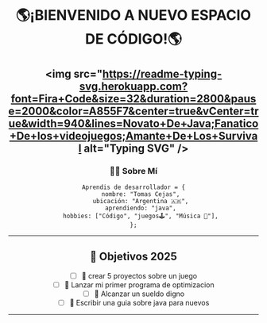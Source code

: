 <div align="center">

#  🌎¡BIENVENIDO A NUEVO ESPACIO DE CÓDIGO!🌎

<img src="https://readme-typing-svg.herokuapp.com?font=Fira+Code&size=32&duration=2800&pause=2000&color=A855F7&center=true&vCenter=true&width=940&lines=Novato+De+Java;Fanatico+De+los+videojuegos;Amante+De+Los+Survival alt="Typing SVG" />
---

### 👨‍💻 Sobre Mí

```Aprendiendo java
Aprendis de desarrollador = {
    nombre: "Tomas Cejas",
    ubicación: "Argentina 🇦🇷",
    aprendiendo: "java",
    hobbies: ["Código", "juegos🕹️", "Música 🎵"],
};
```

---



## 🎯 Objetivos 2025

- [ ] 🔄 crear 5 proyectos sobre un juego
- [ ] 🔄 Lanzar mi primer programa de optimizacion 
- [ ] 🔄 Alcanzar un sueldo digno 
- [ ] 📅 Escribir una guia sobre java para nuevos

---


</div>

